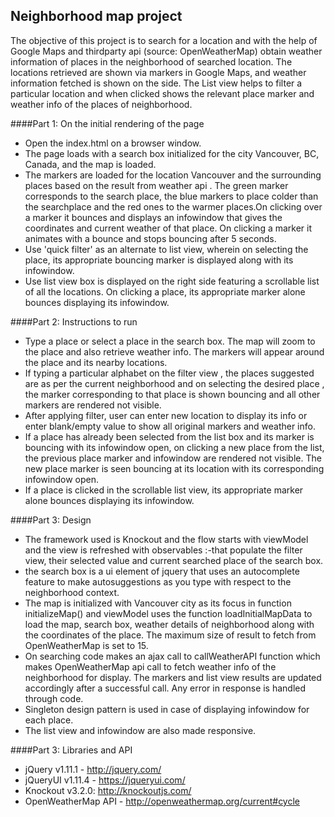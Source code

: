 ## Neighborhood map project
The objective of this project is to search for a location and with the help of Google Maps and thirdparty api (source: OpenWeatherMap) obtain weather information of places in the neighborhood of searched location. The locations retrieved are shown via markers in Google Maps, and weather information fetched is shown on the side. The List view helps to filter a particular location and when clicked shows the relevant place marker and weather info of the places of neighborhood.

####Part 1: On the initial rendering of the page
* Open the index.html on a browser window.
* The page loads with a search box initialized for the city Vancouver, BC, Canada, and the map is loaded.
* The markers are loaded for the location Vancouver and the surrounding places based on the result from weather api . The green marker corresponds to the search place, the blue markers to place colder than the searchplace and the red ones to the warmer places.On clicking over a marker it bounces and displays an infowindow that gives the coordinates and current weather of that place. On clicking a marker it animates with a bounce and stops bouncing after 5 seconds.
* Use 'quick filter' as an alternate to list view, wherein on selecting the place, its appropriate bouncing marker is displayed along with its infowindow.
* Use list view box is displayed on the right side featuring a scrollable list of all the locations. On clicking a place, its appropriate marker alone bounces displaying its infowindow.

####Part 2: Instructions to run

* Type a place or select a place in the search box. The map will zoom to the place and also retrieve weather info. The markers will appear around the place and its nearby locations.
* If typing a particular alphabet on the filter view , the places suggested are as per the current neighborhood and on selecting the desired place , the  marker corresponding to that place is shown bouncing and all other markers are rendered not visible.
* After applying filter, user can enter new location to display its info or enter blank/empty value to show all original markers and weather info.
* If a place has already been selected from the list box and its marker is bouncing with its infowindow open, on clicking a new place from the list, the previous place marker and infowindow are rendered not visible. The new place marker is seen bouncing at its location with its corresponding infowindow open.
* If a place is clicked in the scrollable list view, its appropriate marker alone bounces displaying its infowindow.



####Part 3: Design
* The framework used is Knockout and the flow starts with viewModel and the view is refreshed with observables :-that populate the filter view, their selected value and current searched place of the search box.
* the search box is a ui element of jquery that uses an autocomplete feature to make autosuggestions as you type with respect to the neighborhood context.
* The map is initialized with Vancouver city as its focus in function initializeMap() and viewModel uses the function loadInitialMapData to load the map, search box, weather details of neighborhood along with the coordinates of the place. The maximum size of result to fetch from OpenWeatherMap is set to 15.
* On searching code makes an ajax call to callWeatherAPI function which makes OpenWeatherMap api call to fetch weather info of the neighborhood for display. The markers and list view results are updated accordingly after a successful call. Any error in response is handled through code.
* Singleton design pattern is used in case of displaying infowindow for each place.
* The list view and infowindow are also made responsive.

####Part 3: Libraries and API
* jQuery v1.11.1 - http://jquery.com/
* jQueryUI v1.11.4 - https://jqueryui.com/
* Knockout v3.2.0: http://knockoutjs.com/
* OpenWeatherMap API - http://openweathermap.org/current#cycle

